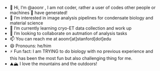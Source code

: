- 👋 Hi, I’m @aoonr , I am not coder, rather a user of codes other people or machines 👀 have generated! 
- 👀 I’m interested in image analysis pipelines for condensate biology and material science
- 🌱 I’m currently learning cryo-ET data collection and work up
- 💞️ I’m looking to collaborate on autmation of analysis tasks
- 📫 You can reach me at aoonr[at]stanford[dot]edu
- 😄 Pronouns: he/him
- ⚡ Fun fact: I am TRYING to do biology with no previous experience and this has been the most fun but also challenging thing for me.
- ⛰🏔 I love the mountains and the outdoors! 

<!---
aoonr/aoonr is a ✨ special ✨ repository because its `README.md` (this file) appears on your GitHub profile.
You can click the Preview link to take a look at your changes.
--->

